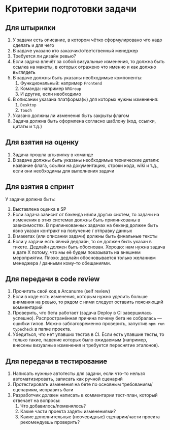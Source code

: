 # Критерии подготовки задачи

## Для штырилки
1. У задачи есть описание, в котором чётко сформулировано что надо сделать и для чего
2. В задаче указано кто заказчик/ответственный менеджер
3. Требуется ли дизайн ревью?
4. Если задача влечёт за собой визуальные изменения, то должна быть ссылка на макеты, в которых отражено что именно и как должно выглядеть
5. В задаче должны быть указаны необходимые компоненты:
	1. Функциональный: например  `Frontend`
	2. Команда: например `NRGroup`
	3. И другие, если необходимо
6. В описании указана платформа(ы) для которых нужны изменения:
	1. `Desktop`
	2. `Touch`
7. Указано должны ли изменения быть закрыты флагом
8. Задача должна быть оформлена согласно шаблону (код, ссылки, цитаты и т.д.)

## Для взятия на оценку
1. Задача прошла штырилку в команде
2. В задаче должны быть указаны необходимые технические детали: название флага, ссылки на документацию, строки кода, wiki и т.д., если они необходимы для выполнения задачи

## Для взятия в спринт
У задачи должна быть:
1. Выставлена оценка в SP
2. Если задача зависит от бэкенда и/или других систем, то задачи на изменения в этих системах должны быть прилинкованы в зависимостях. В прилинкованных задачах на бекенд должен быть явно указан контракт на получение / отправку данных
3. В макетах (или описании задачи) должны быть финальные тексты
4. Если у задачи есть явный дедлайн, то он должен быть указан в тикете. Дедлайн должен быть обоснован. Хорошо: нам нужна задача к дате X потому, что мы её будем показывать на внешнем мероприятии. Плохо: дедлайн обосновывается только желанием менеджера / данными кому-то обещаниями.

## Для передачи в code review
1. Прочитать свой код в Arcanume (self review)
2. Если в коде есть изменения, которым нужно уделить больше внимания на ревью, то рядом с ними следует оставить поясняющий комментарий
3. Проверить, что бета работает (задача Deploy в CI завершилась успешно). Распространённая причина почему бета не собралась — ошибки типов. Можно заблаговременно проверить, запустив `npm run typecheck` в папке проекта.
4. Убедиться, что нет упавших тестов в CI. Если есть упавшие тесты, то только такие, падение которых было ожидаемым (например, внесены визуалные изменения и требуется переснятие эталонов).

## Для передачи в тестирование
1. Написать нужные автотесты для задачи, если что-то нельзя автоматизировать, записать как ручной сценарий
2. Протестировать изменения на бете по основным требованиям/сценариям, исправить баги
3. Разработчик должен написать в комментарии тест-план, который отвечает на вопросы:
	1. Что добавилось/поменялось?
	2. Какие части проекта задеты изменениями?
	3. Какие дополнительные (неочевидные) сценарии/части проекта  рекомендуешь проверить?
